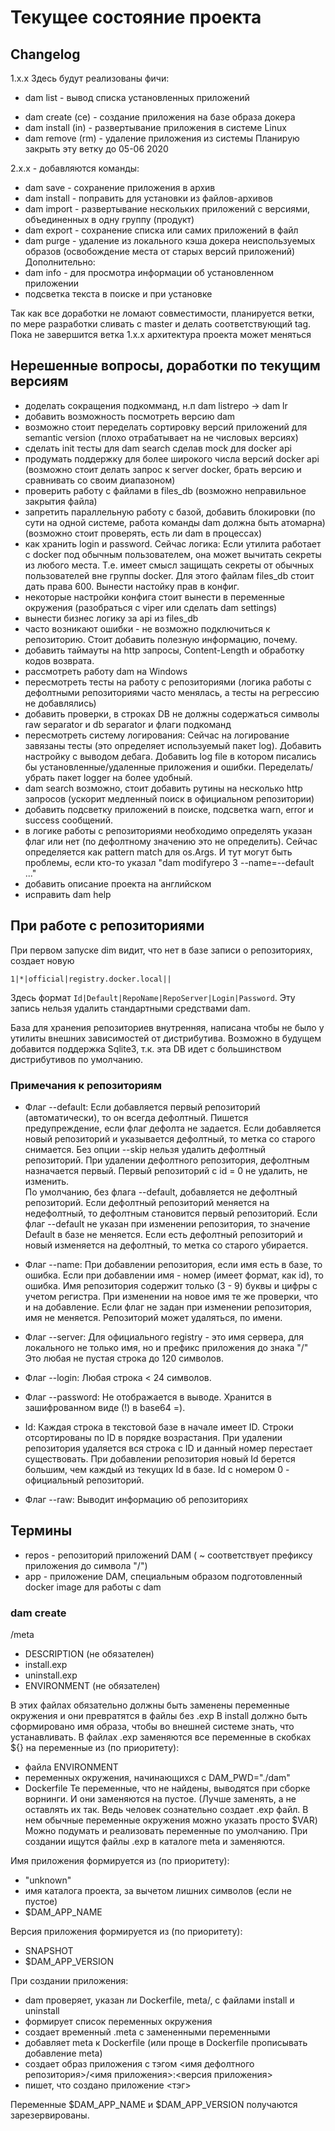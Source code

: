 # Текущее состояние проекта
## Changelog
1.x.x
Здесь будут реализованы фичи:
+ dam list - вывод списка установленных приложений
- dam create (ce) - создание приложения на базе образа докера
- dam install (in) - развертывание приложения в системе Linux
- dam remove (rm) - удаление приложения из системы
Планирую закрыть эту ветку до 05-06 2020

2.x.x - добавляются команды:
- dam save - сохранение приложения в архив
- dam install - поправить для установки из файлов-архивов
- dam import - развертывание нескольких приложений с версиями, объединенных в одну группу (продукт)
- dam export - сохранение списка или самих приложений в файл
- dam purge - удаление из локального кэша докера неиспользуемых образов (освобождение места от старых версий приложений) 
Дополнительно:
- dam info - для просмотра информации об установленном приложении
- подсветка текста в поиске и при установке

Так как все доработки не ломают совместимости, планируется ветки, по мере разработки сливать с master и делать соответствующий tag.
Пока не завершится ветка 1.x.x архитектура проекта может меняться

## Нерешенные вопросы, доработки по текущим версиям

- доделать сокращения подкомманд, н.п dam listrepo -> dam lr
- добавить возможность посмотреть версию dam
- возможно стоит переделать сортировку версий приложений для semantic version (плохо отрабатывает на не числовых версиях)
- сделать init тесты для dam search сделав mock для docker api
- продумать поддержку для более широкого числа версий docker api
(возможно стоит делать запрос к server docker, брать версию и сравнивать со своим диапазоном)
- проверить работу с файлами в files_db (возможно неправильное закрытия файла)
- запретить параллельную работу с базой, добавить блокировки (по сути на одной системе, работа команды dam должна быть атомарна)
(возможно стоит проверять, есть ли dam в процессах)
- как хранить login и password. Сейчас логика: 
Если утилита работает с docker под обычным пользователем, она может вычитать секреты из любого места. 
Т.е. имеет смысл защищать секреты от обычных пользователей вне группы docker.
Для этого файлам files_db стоит дать права 600. Вынести настойку прав в конфиг.
- некоторые настройки конфига стоит вынести в переменные окружения (разобраться с viper или сделать dam settings)
- вынести бизнес логику за api из files_db
- часто возникают ошибки - не возможно подключиться к репозиторию. Стоит добавить полезную информацию, почему.
- добавить таймауты на http запросы, Content-Length и обработку кодов возврата.
- рассмотреть работу dam на Windows
- пересмотреть тесты на работу с репозиториями (логика работы с дефолтными репозиториями часто менялась, а тесты на регрессию не добавлялись)
- добавить проверки, в строках DB не должны содержаться символы raw separator и db separator и флаги подкоманд
- пересмотреть систему логирования:
Сейчас на логирование завязаны тесты (это определяет используемый пакет log).
Добавить настройку с выводом дебага.
Добавить log file в котором писались бы установленные/удаленные приложения и ошибки.
Переделать/убрать пакет logger на более удобный.
- dam search возможно, стоит добавить рутины на несколько http запросов (ускорит медленный поиск в официальном репозитории)
- добавить подсветку приложений в поиске, подсветка warn, error и success сообщений.
- в логике работы с репозиториями необходимо определять указан флаг или нет (по дефолтному значению это не определить).
Сейчас определяется как pattern match для os.Args.
И тут могут быть проблемы, если кто-то указал "dam modifyrepo 3 --name=--default ..."  
- добавить описание проекта на английском
- исправить dam help

## При работе с репозиториями
При первом запуске dim видит, что нет в базе записи о репозиториях, создает новую
```
1|*|official|registry.docker.local||
```
Здесь формат `Id|Default|RepoName|RepoServer|Login|Password`.
Эту запись нельзя удалить стандартными средствами dam.

База для хранения репозиториев внутренняя, написана чтобы не было у утилиты внешних зависимостей от дистрибутива. 
Возможно в будущем добавится поддержка Sqlite3, т.к. эта DB идет с большинством дистрибутивов по умолчанию.

### Примечания к репозиториям
- Флаг --default:
  Если добавляется первый репозиторий (автоматически), то он всегда дефолтный. Пишется предупреждение, если флаг дефолта не задается.
  Если добавляется новый репозиторий и указывается дефолтный, то метка со старого снимается.
  Без опции --skip нельзя удалить дефолтный репозиторий.
  При удалении дефолтного репозитория, дефолтным назначается первый.
  Первый репозиторий с id = 0 не удалить, не изменить.  
  По умолчанию, без флага --default, добавляется не дефолтный репозиторий.
  Если дефолтный репозиторий меняется на недефолтный, то дефолтным становится первый репозиторий.
  Если флаг --default не указан при изменении репозитория, то значение Default в базе не меняется.
  Если есть дефолтный репозиторий и новый изменяется на дефолтный, то метка со старого убирается.
  
- Флаг --name:
  При добавлении репозитория, если имя есть в базе, то ошибка.
  Если при добавлении имя - номер (имеет формат, как id), то ошибка.
  Имя репозитория содержит только (3 - 9) буквы и цифры с учетом регистра.
  При изменении на новое имя те же проверки, что и на добавление.
  Если флаг не задан при изменении репозитория, имя не меняется.
  Репозиторий может удаляться, по имени.
  
- Флаг --server:
  Для официального registry - это имя сервера, для локального не только имя, но и префикс приложения до знака "/"
  Это любая не пустая строка до 120 символов.
  
- Флаг --login:
  Любая строка < 24 символов.
  
- Флаг --password:
  Не отображается в выводе.
  Хранится в зашифрованном виде (!) в base64 =).
  
- Id:
  Каждая строка в текстовой базе в начале имеет ID.
  Строки отсортированы по ID в порядке возрастания.
  При удалении репозитория удаляется вся строка с ID и данный номер перестает существовать.
  При добавлении репозитория новый Id берется большим, чем каждый из текущих Id в базе.
  Id с номером 0 - официальный репозиторий.
  
- Флаг --raw:
Выводит информацию об репозиториях

## Термины
- repos - репозиторий приложений DAM ( ~ соответствует префиксу приложения до символа "/")
- app - приложение DAM, специальным образом подготовленный docker image для работы с dam

### dam create
/meta
- DESCRIPTION (не обязателен)
- install.exp
- uninstall.exp
- ENVIRONMENT (не обязателен)

В этих файлах обязательно должны быть заменены переменные окружения и они превратятся в файлы без .exp
В install должно быть сформировано имя образа, чтобы во внешней системе знать, что устанавливать.
В файлах .exp заменяются все переменные в скобках ${} на переменные из (по приоритету):
- файла ENVIRONMENT
- переменных окружения, начинающихся с DAM_PWD="./dam"
- Dockerfile
Те переменные, что не найдены, выводятся при сборке ворнинги.
И они заменяются на пустое.
(Лучше заменять, а не оставлять их так.
Ведь человек сознательно создает .exp файл.
В нем обычные переменные окружения можно указать просто $VAR)
Можно подумать и реализовать переменные по умолчанию.
При создании ищутся файлы .exp в каталоге meta и заменяются.

Имя приложения формируется из (по приоритету):
- "unknown"
- имя каталога проекта, за вычетом лишних символов (если не пустое)
- $DAM_APP_NAME

Версия приложения формируется из (по приоритету):
- SNAPSHOT
- $DAM_APP_VERSION

При создании приложения:
- dam проверяет, указан ли Dockerfile, meta/, с файлами install и uninstall 
- формирует список переменных окружения
- создает временный .meta с замененными переменными
- добавляет meta к Dockerfile (или проще в Dockerfile прописывать добавление meta)
- создает образ приложения с тэгом <имя дефолтного репозитория>/<имя приложения>:<версия приложения>
- пишет, что создано приложение <тэг>

Переменные $DAM_APP_NAME и $DAM_APP_VERSION получаются зарезервированы.
